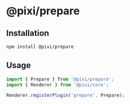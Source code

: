 # @pixi/prepare

## Installation

```bash
npm install @pixi/prepare
```

## Usage

```js
import { Prepare } from '@pixi/prepare';
import { Renderer } from '@pixi/core';

Renderer.registerPlugin('prepare', Prepare);
```
